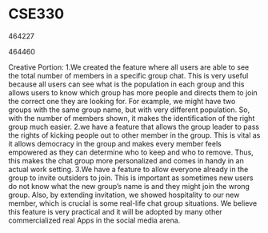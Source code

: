 # CSE330
464227

464460

Creative Portion:
1.We created the feature where all users are able to see the total number of members in a specific group chat. This is very useful because all users can see what is the population in each group and this allows users to know which group has more people and directs them to join the correct one they are looking for. For example, we might have two groups with the same group name, but with very different population. So, with the number of members shown, it makes the identification of the right group much easier.
2.we have a feature that allows the group leader to pass the rights of kicking people out to other member in the group. This is vital as it allows democracy in the group and makes every member feels empowered as they can determine who to keep and who to remove. Thus, this makes the chat group more personalized and comes in handy in an actual work setting.
3.We have a feature to allow everyone already in the group to invite outsiders to join. This is important as sometimes new users do not know what the new group’s name is and they might join the wrong group. Also, by extending invitation, we showed hospitality to our new member, which is crucial is some real-life chat group situations. We believe this feature is very practical and it will be adopted by many other commercialized real Apps in the social media arena.
